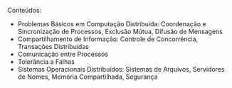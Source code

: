Conteúdos:

- Problemas Básicos em Computação Distribuída: Coordenação e Sincronização de Processos, Exclusão Mútua, Difusão de Mensagens
- Compartilhamento de Informação: Controle de Concorrência, Transações Distribuídas
- Comunicação entre Processos
- Tolerância a Falhas
- Sistemas Operacionais Distribuídos: Sistemas de Arquivos, Servidores de Nomes, Memória Compartilhada, Segurança
